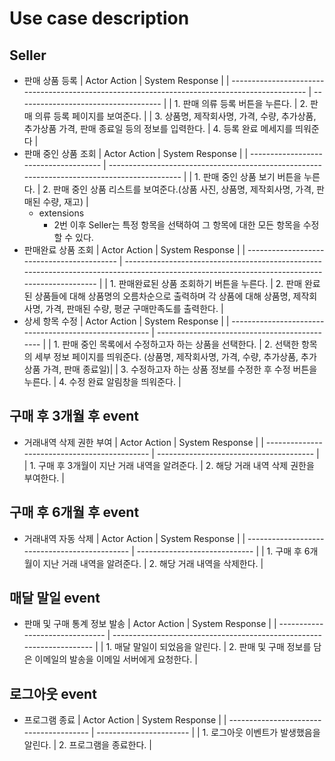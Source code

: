 # Use case description

## Seller

- 판매 상품 등록
  | Actor Action | System Response |
  | --------------------------------------------------------------------------------------------- | ------------------------------------ |
  | 1. 판매 의류 등록 버튼을 누른다. | 2. 판매 의류 등록 페이지를 보여준다. |
  | 3. 상품명, 제작회사명, 가격, 수량, 추가상품, 추가상품 가격, 판매 종료일 등의 정보를 입력한다. | 4. 등록 완료 메세지를 띄워준다 |
- 판매 중인 상품 조회
  | Actor Action | System Response |
  | ------------------------------------- | -------------------------------------------------------------------------------------------- |
  | 1. 판매 중인 상품 보기 버튼을 누른다. | 2. 판매 중인 상품 리스트를 보여준다.(상품 사진, 상품명, 제작회사명, 가격, 판매된 수량, 재고) |
  - extensions
    - 2번 이후 Seller는 특정 항목을 선택하여 그 항목에 대한 모든 항목을 수정할 수 있다.
- 판매완료 상품 조회
  | Actor Action | System Response |
  | ------------------------------------------ | --------------------------------------------------------------------------------------------------------------------------------------------- |
  | 1. 판매완료된 상품 조회하기 버튼을 누른다. | 2. 판매 완료된 상품들에 대해 상품명의 오름차순으로 출력하며 각 상품에 대해 상품명, 제작회사명, 가격, 판매된 수량, 평균 구매만족도를 출력한다. |
- 상세 항목 수정
  | Actor Action | System Response |
  | ------------------------------------------------------ | --------------------------------------------- |
  | 1. 판매 중인 목록에서 수정하고자 하는 상품을 선택한다. | 2. 선택한 항목의 세부 정보 페이지를 띄워준다. (상품명, 제작회사명, 가격, 수량, 추가상품, 추가상품 가격, 판매 종료일)|
  | 3. 수정하고자 하는 상품 정보를 수정한 후 수정 버튼을 누른다. | 4. 수정 완료 알림창을 띄워준다. |

## 구매 후 3개월 후 event

- 거래내역 삭제 권한 부여
  | Actor Action | System Response |
  | --------------------------------------------- | --------------------------------------- |
  | 1. 구매 후 3개월이 지난 거래 내역을 알려준다. | 2. 해당 거래 내역 삭제 권한을 부여한다. |

## 구매 후 6개월 후 event

- 거래내역 자동 삭제
  | Actor Action | System Response |
  | --------------------------------------------- | ----------------------------- |
  | 1. 구매 후 6개월이 지난 거래 내역을 알려준다. | 2. 해당 거래 내역을 삭제한다. |

## 매달 말일 event

- 판매 및 구매 통계 정보 발송
  | Actor Action | System Response |
  | ------------------------------- | --------------------------------------------------------------------- |
  | 1. 매달 말일이 되었음을 알린다. | 2. 판매 및 구매 정보를 담은 이메일의 발송을 이메일 서버에게 요청한다. |

## 로그아웃 event

- 프로그램 종료
  | Actor Action | System Response |
  | --------------------------------------- | ----------------------- |
  | 1. 로그아웃 이벤트가 발생했음을 알린다. | 2. 프로그램을 종료한다. |
